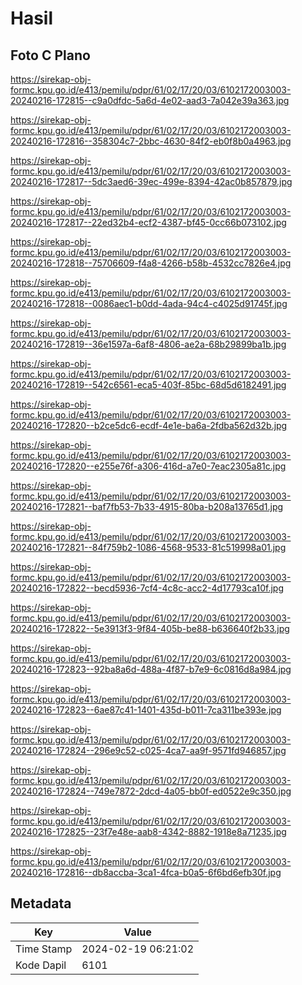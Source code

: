 # Hasil

## Foto C Plano

https://sirekap-obj-formc.kpu.go.id/e413/pemilu/pdpr/61/02/17/20/03/6102172003003-20240216-172815--c9a0dfdc-5a6d-4e02-aad3-7a042e39a363.jpg

https://sirekap-obj-formc.kpu.go.id/e413/pemilu/pdpr/61/02/17/20/03/6102172003003-20240216-172816--358304c7-2bbc-4630-84f2-eb0f8b0a4963.jpg

https://sirekap-obj-formc.kpu.go.id/e413/pemilu/pdpr/61/02/17/20/03/6102172003003-20240216-172817--5dc3aed6-39ec-499e-8394-42ac0b857879.jpg

https://sirekap-obj-formc.kpu.go.id/e413/pemilu/pdpr/61/02/17/20/03/6102172003003-20240216-172817--22ed32b4-ecf2-4387-bf45-0cc66b073102.jpg

https://sirekap-obj-formc.kpu.go.id/e413/pemilu/pdpr/61/02/17/20/03/6102172003003-20240216-172818--75706609-f4a8-4266-b58b-4532cc7826e4.jpg

https://sirekap-obj-formc.kpu.go.id/e413/pemilu/pdpr/61/02/17/20/03/6102172003003-20240216-172818--0086aec1-b0dd-4ada-94c4-c4025d91745f.jpg

https://sirekap-obj-formc.kpu.go.id/e413/pemilu/pdpr/61/02/17/20/03/6102172003003-20240216-172819--36e1597a-6af8-4806-ae2a-68b29899ba1b.jpg

https://sirekap-obj-formc.kpu.go.id/e413/pemilu/pdpr/61/02/17/20/03/6102172003003-20240216-172819--542c6561-eca5-403f-85bc-68d5d6182491.jpg

https://sirekap-obj-formc.kpu.go.id/e413/pemilu/pdpr/61/02/17/20/03/6102172003003-20240216-172820--b2ce5dc6-ecdf-4e1e-ba6a-2fdba562d32b.jpg

https://sirekap-obj-formc.kpu.go.id/e413/pemilu/pdpr/61/02/17/20/03/6102172003003-20240216-172820--e255e76f-a306-416d-a7e0-7eac2305a81c.jpg

https://sirekap-obj-formc.kpu.go.id/e413/pemilu/pdpr/61/02/17/20/03/6102172003003-20240216-172821--baf7fb53-7b33-4915-80ba-b208a13765d1.jpg

https://sirekap-obj-formc.kpu.go.id/e413/pemilu/pdpr/61/02/17/20/03/6102172003003-20240216-172821--84f759b2-1086-4568-9533-81c519998a01.jpg

https://sirekap-obj-formc.kpu.go.id/e413/pemilu/pdpr/61/02/17/20/03/6102172003003-20240216-172822--becd5936-7cf4-4c8c-acc2-4d17793ca10f.jpg

https://sirekap-obj-formc.kpu.go.id/e413/pemilu/pdpr/61/02/17/20/03/6102172003003-20240216-172822--5e3913f3-9f84-405b-be88-b636640f2b33.jpg

https://sirekap-obj-formc.kpu.go.id/e413/pemilu/pdpr/61/02/17/20/03/6102172003003-20240216-172823--92ba8a6d-488a-4f87-b7e9-6c0816d8a984.jpg

https://sirekap-obj-formc.kpu.go.id/e413/pemilu/pdpr/61/02/17/20/03/6102172003003-20240216-172823--6ae87c41-1401-435d-b011-7ca311be393e.jpg

https://sirekap-obj-formc.kpu.go.id/e413/pemilu/pdpr/61/02/17/20/03/6102172003003-20240216-172824--296e9c52-c025-4ca7-aa9f-9571fd946857.jpg

https://sirekap-obj-formc.kpu.go.id/e413/pemilu/pdpr/61/02/17/20/03/6102172003003-20240216-172824--749e7872-2dcd-4a05-bb0f-ed0522e9c350.jpg

https://sirekap-obj-formc.kpu.go.id/e413/pemilu/pdpr/61/02/17/20/03/6102172003003-20240216-172825--23f7e48e-aab8-4342-8882-1918e8a71235.jpg

https://sirekap-obj-formc.kpu.go.id/e413/pemilu/pdpr/61/02/17/20/03/6102172003003-20240216-172816--db8accba-3ca1-4fca-b0a5-6f6bd6efb30f.jpg


## Metadata

| Key        | Value               |
| ---------- | ------------------- |
| Time Stamp | 2024-02-19 06:21:02 |
| Kode Dapil | 6101                |



